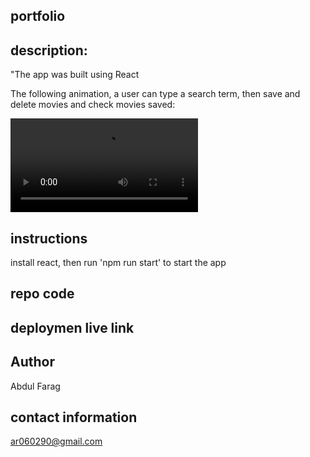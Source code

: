 ## portfolio


## description: 
"The app was built using React


The following animation, a user can type a search term, then save and delete movies and check movies saved:

![Animation shows "star wars" typed into a search box and books about Star Wars appearing as results.](./client/src/components/images/Movie%20Search.webm)


## instructions 
install react, then run 'npm run start' to start the app

## repo code 


## deploymen live link


## Author
Abdul Farag

## contact information
ar060290@gmail.com
